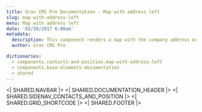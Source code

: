 ```yaml
---
title: Grav CMS Pro Documentation - Map with address left
slug: map-with-address-left
menu: Map with address left
date: '03/30/2017 6:00am'
metadata:
  description: This component renders a map with the company address on its left
  author: Grav CMS Pro

dictionaries:
  - components.contacts-and-position.map-with-address-left
  - components.base-elements-documentation
  - shared
---
```


<| SHARED.NAVBAR |>
<| SHARED.DOCUMENTATION_HEADER |>
<| SHARED.SIDENAV_CONTACTS_AND_POSITION |>
<| SHARED.GRID_SHORTCODE |>
<| SHARED.FOOTER |>
